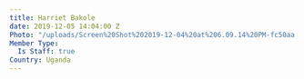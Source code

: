 ```yaml
---
title: Harriet Bakole
date: 2019-12-05 14:04:00 Z
Photo: "/uploads/Screen%20Shot%202019-12-04%20at%206.09.14%20PM-fc50aa.png"
Member Type:
  Is Staff: true
Country: Uganda
---
```


